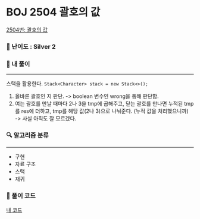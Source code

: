 # BOJ 2504 괄호의 값
[2504번: 괄호의 값](https://www.acmicpc.net/problem/2504)

### 📌 난이도 :  Silver 2

### 💬 내 풀이

---
스택을 활용한다. `Stack<Character> stack = new Stack<>();`

1. 올바른 괄호인 지 판단. -> boolean 변수인 wrong을 통해 판단함.
2. 여는 괄호를 만날 때마다 2나 3을 tmp에 곱해주고, 닫는 괄호를 만나면 누적된 tmp를 res에 더하고, tmp를 해당 값(2나 3)으로 나눠준다.
   (누적 값을 처리했으니까)  
-> 사실 아직도 잘 모르겠다.
### 🔍 알고리즘 분류

---
- 구현
- 자료 구조
- 스택 
- 재귀

### 📝 풀이 코드
[내 코드](https://github.com/newjini/Algo_study/blob/master/Java/src/implementation/BOJ2504_%EA%B4%84%ED%98%B8%EC%9D%98%EA%B0%92.java)
